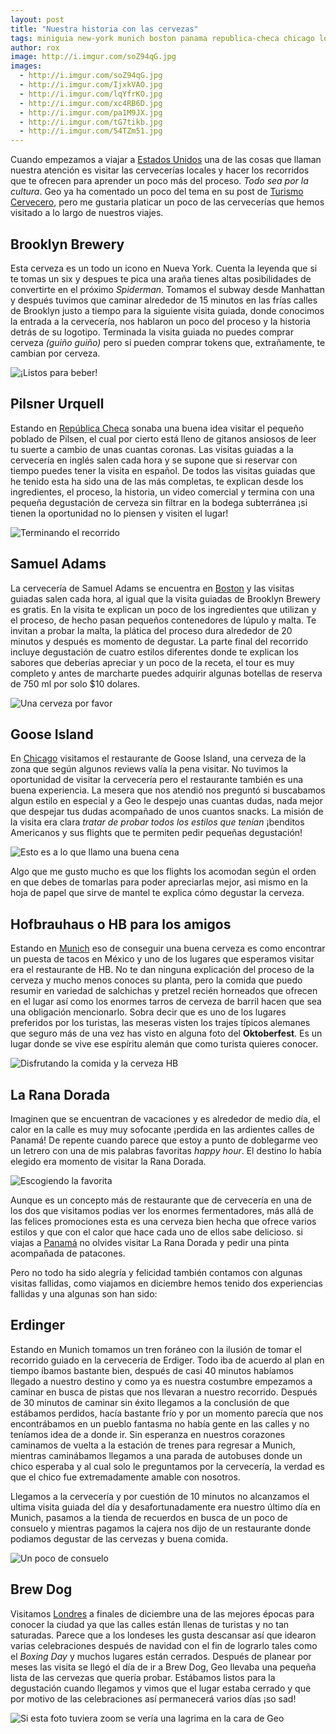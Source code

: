 ```yaml
---
layout: post
title: "Nuestra historia con las cervezas"
tags: miniguia new-york munich boston panama republica-checa chicago londres
author: rox
image: http://i.imgur.com/soZ94qG.jpg
images:
  - http://i.imgur.com/soZ94qG.jpg
  - http://i.imgur.com/IjxkVAO.jpg
  - http://i.imgur.com/lqYfrKO.jpg
  - http://i.imgur.com/xc4RB6D.jpg
  - http://i.imgur.com/pa1M9JX.jpg
  - http://i.imgur.com/tG7tikb.jpg
  - http://i.imgur.com/54TZm51.jpg
---
```

Cuando empezamos a viajar a [Estados Unidos](/tag/estados-unidos)  una de las cosas que llaman nuestra atención es visitar las cervecerías locales y hacer los recorridos que te ofrecen para aprender un poco más del proceso. *Todo sea por la cultura*. Geo ya ha comentado un poco del tema en su post de [Turismo Cervecero](/turismo-cervecero/), pero me gustaria platicar un poco de las cervecerías que hemos visitado a lo largo de nuestros viajes.

## Brooklyn Brewery 

Esta cerveza es un todo un icono en Nueva York. Cuenta la leyenda que si te tomas un six y despues te pica una araña tienes altas posibilidades de convertirte en el próximo *Spiderman*. Tomamos el subway desde Manhattan y después tuvimos que caminar alrededor de 15 minutos en las frías calles de Brooklyn justo a tiempo para la siguiente visita guiada, donde conocimos la entrada a la cervecería, nos hablaron un poco del proceso y la historia detrás de su logotipo. Terminada la visita guiada no puedes comprar cerveza *(guiño guiño)* pero si pueden comprar tokens que, extrañamente, te cambian por cerveza.

![¡Listos para beber!](http://i.imgur.com/IjxkVAO.jpg)

## Pilsner Urquell

Estando en [República Checa](/tag/republica-checa) sonaba una buena idea visitar el pequeño poblado de Pilsen, el cual por cierto está lleno de gitanos ansiosos de leer tu suerte a cambio de unas cuantas coronas. Las visitas guiadas a la cervecería en inglés salen cada hora y se supone que si reservar con tiempo puedes tener la visita en español. De todos las visitas guiadas que he tenido esta ha sido una de las más completas, te explican desde los ingredientes, el proceso, la historia, un video comercial y termina con una pequeña degustación de cerveza sin filtrar en la bodega subterránea ¡si tienen la oportunidad no lo piensen y visiten el lugar!

![Terminando el recorrido](http://i.imgur.com/lqYfrKO.jpg)

## Samuel Adams

La cervecería de Samuel Adams se encuentra en [Boston](/tag/boston) y las visitas guiadas salen cada hora, al igual que la visita guiadas de Brooklyn Brewery es gratis. En la visita te explican un poco de los ingredientes que utilizan y el proceso, de hecho pasan pequeños contenedores de lúpulo y malta. Te invitan a probar la malta, la plática del proceso dura alrededor de 20 minutos y después es momento de degustar. La parte final del recorrido incluye degustación de cuatro estilos diferentes donde te explican los sabores que deberías apreciar y un poco de la receta, el tour es muy completo y antes de marcharte puedes adquirir algunas botellas de reserva de 750 ml por solo $10 dolares. 

![Una cerveza por favor](http://i.imgur.com/xc4RB6D.jpg)

## Goose Island

En [Chicago](/tag/chicago) visitamos el restaurante de Goose Island, una cerveza de la zona que según algunos reviews valía la pena visitar. No tuvimos la oportunidad de visitar la cervecería pero el restaurante también es una buena experiencia. La mesera que nos atendió nos preguntó si buscabamos algun estilo en especial y a Geo le despejo unas cuantas dudas, nada mejor que despejar tus dudas acompañado de unos cuantos snacks. La misión de la visita era clara *tratar de probar todos los estilos que tenían* ¡benditos Americanos y sus flights que te permiten pedir pequeñas degustación!

![Esto es a lo que llamo una buena cena](http://i.imgur.com/J82wykS.jpg)

Algo que me gusto mucho es que los flights los acomodan según el orden en que debes de tomarlas para poder apreciarlas mejor, asi mismo en la hoja de papel que sirve de mantel te explica cómo degustar la cerveza.

## Hofbrauhaus o HB para los amigos

Estando en [Munich](/tag/munich) eso de conseguir una buena cerveza es como encontrar un puesta de tacos en México y uno de los lugares que esperamos visitar era el restaurante de HB. No te dan ninguna explicación del proceso de la cerveza y mucho menos conoces su planta, pero la comida que puedo resumir en variedad de salchichas y pretzel recién horneados que ofrecen en el lugar así como los enormes tarros de cerveza de barril hacen que sea una obligación mencionarlo. Sobra decir que es uno de los lugares preferidos por los turistas, las meseras visten los trajes típicos alemanes que seguro más de una vez has visto en alguna foto del **Oktoberfest**. Es un lugar donde se vive ese espíritu alemán que como turista quieres conocer.

![Disfrutando la comida y la cerveza HB](http://i.imgur.com/pa1M9JX.jpg)

## La Rana Dorada

Imaginen que se encuentran de vacaciones y es alrededor de medio día, el calor en la calle es muy muy sofocante ¡perdida en las ardientes calles de Panamá! De repente cuando parece que estoy a punto de doblegarme veo un letrero con una de mis palabras favoritas *happy hour*. El destino lo había elegido era momento de visitar la Rana Dorada. 

![Escogiendo la favorita](http://i.imgur.com/tG7tikb.jpg)

Aunque es un concepto más de restaurante que de cervecería en una de los dos que visitamos podias ver los enormes fermentadores, más allá de las felices promociones esta es una cerveza bien hecha que ofrece varios estilos y que con el calor que hace cada uno de ellos sabe delicioso. si viajas a [Panamá](/tag/panama) no olvides visitar La Rana Dorada y pedir una pinta acompañada de patacones.

Pero no todo ha sido alegría y felicidad también contamos con algunas visitas fallidas, como viajamos en diciembre hemos tenido dos experiencias fallidas y una algunas son han sido:

## Erdinger

Estando en Munich tomamos un tren foráneo con la ilusión de tomar el recorrido guiado en la cervecería de Erdiger. Todo iba de acuerdo al plan en tiempo íbamos bastante bien, después de casi 40 minutos habíamos llegado a nuestro destino y como ya es nuestra costumbre empezamos a caminar en busca de pistas que nos llevaran a nuestro recorrido. Después de 30 minutos de caminar sin éxito llegamos a la conclusión de que estábamos perdidos, hacía bastante frío y por un momento parecía que nos encontrábamos en un pueblo fantasma no había gente en las calles y no teníamos idea de a donde ir. Sin esperanza en nuestros corazones caminamos de vuelta a la estación de trenes para regresar a Munich, mientras caminábamos llegamos a una parada de autobuses donde un chico esperaba y al cual solo le preguntamos por la cervecería, la verdad es que el chico fue extremadamente amable con nosotros.

Llegamos a la cervecería y por cuestión de 10 minutos no alcanzamos el ultima visita guiada del día y desafortunadamente era nuestro último día en Munich, pasamos a la tienda de recuerdos en busca de un poco de consuelo y mientras pagamos la cajera nos dijo de un restaurante donde podiamos degustar de las cervezas y buena comida.

![Un poco de consuelo](http://i.imgur.com/U5RL9Yz.jpg)

## Brew Dog

Visitamos [Londres](/tag/londres) a finales de diciembre una de las mejores épocas para conocer la ciudad ya que las calles están llenas de turistas y no tan saturadas. Parece que a los londeses les gusta descansar así que idearon varias celebraciones después de navidad con el fin de lograrlo tales como el *Boxing Day* y muchos lugares están cerrados. Después de planear por meses las visita se llegó el día de ir a Brew Dog, Geo llevaba una pequeña lista de las cervezas que quería probar. Estábamos listos para la degustación cuando llegamos y vimos que el lugar estaba cerrado y que por motivo de las celebraciones así permanecerá varios días ¡so sad!

![Si esta foto tuviera zoom se vería una lagrima en la cara de Geo](http://i.imgur.com/54TZm51.jpg)
